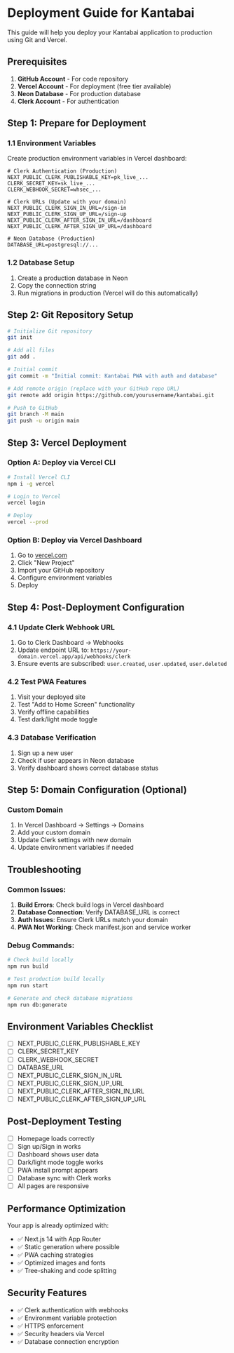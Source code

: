 # Deployment Guide for Kantabai

This guide will help you deploy your Kantabai application to production using Git and Vercel.

## Prerequisites

1. **GitHub Account** - For code repository
2. **Vercel Account** - For deployment (free tier available)
3. **Neon Database** - For production database
4. **Clerk Account** - For authentication

## Step 1: Prepare for Deployment

### 1.1 Environment Variables
Create production environment variables in Vercel dashboard:

```env
# Clerk Authentication (Production)
NEXT_PUBLIC_CLERK_PUBLISHABLE_KEY=pk_live_...
CLERK_SECRET_KEY=sk_live_...
CLERK_WEBHOOK_SECRET=whsec_...

# Clerk URLs (Update with your domain)
NEXT_PUBLIC_CLERK_SIGN_IN_URL=/sign-in
NEXT_PUBLIC_CLERK_SIGN_UP_URL=/sign-up
NEXT_PUBLIC_CLERK_AFTER_SIGN_IN_URL=/dashboard
NEXT_PUBLIC_CLERK_AFTER_SIGN_UP_URL=/dashboard

# Neon Database (Production)
DATABASE_URL=postgresql://...
```

### 1.2 Database Setup
1. Create a production database in Neon
2. Copy the connection string
3. Run migrations in production (Vercel will do this automatically)

## Step 2: Git Repository Setup

```bash
# Initialize Git repository
git init

# Add all files
git add .

# Initial commit
git commit -m "Initial commit: Kantabai PWA with auth and database"

# Add remote origin (replace with your GitHub repo URL)
git remote add origin https://github.com/yourusername/kantabai.git

# Push to GitHub
git branch -M main
git push -u origin main
```

## Step 3: Vercel Deployment

### Option A: Deploy via Vercel CLI
```bash
# Install Vercel CLI
npm i -g vercel

# Login to Vercel
vercel login

# Deploy
vercel --prod
```

### Option B: Deploy via Vercel Dashboard
1. Go to [vercel.com](https://vercel.com)
2. Click "New Project"
3. Import your GitHub repository
4. Configure environment variables
5. Deploy

## Step 4: Post-Deployment Configuration

### 4.1 Update Clerk Webhook URL
1. Go to Clerk Dashboard → Webhooks
2. Update endpoint URL to: `https://your-domain.vercel.app/api/webhooks/clerk`
3. Ensure events are subscribed: `user.created`, `user.updated`, `user.deleted`

### 4.2 Test PWA Features
1. Visit your deployed site
2. Test "Add to Home Screen" functionality
3. Verify offline capabilities
4. Test dark/light mode toggle

### 4.3 Database Verification
1. Sign up a new user
2. Check if user appears in Neon database
3. Verify dashboard shows correct database status

## Step 5: Domain Configuration (Optional)

### Custom Domain
1. In Vercel Dashboard → Settings → Domains
2. Add your custom domain
3. Update Clerk settings with new domain
4. Update environment variables if needed

## Troubleshooting

### Common Issues:

1. **Build Errors**: Check build logs in Vercel dashboard
2. **Database Connection**: Verify DATABASE_URL is correct
3. **Auth Issues**: Ensure Clerk URLs match your domain
4. **PWA Not Working**: Check manifest.json and service worker

### Debug Commands:
```bash
# Check build locally
npm run build

# Test production build locally
npm run start

# Generate and check database migrations
npm run db:generate
```

## Environment Variables Checklist

- [ ] NEXT_PUBLIC_CLERK_PUBLISHABLE_KEY
- [ ] CLERK_SECRET_KEY  
- [ ] CLERK_WEBHOOK_SECRET
- [ ] DATABASE_URL
- [ ] NEXT_PUBLIC_CLERK_SIGN_IN_URL
- [ ] NEXT_PUBLIC_CLERK_SIGN_UP_URL
- [ ] NEXT_PUBLIC_CLERK_AFTER_SIGN_IN_URL
- [ ] NEXT_PUBLIC_CLERK_AFTER_SIGN_UP_URL

## Post-Deployment Testing

- [ ] Homepage loads correctly
- [ ] Sign up/Sign in works
- [ ] Dashboard shows user data
- [ ] Dark/light mode toggle works
- [ ] PWA install prompt appears
- [ ] Database sync with Clerk works
- [ ] All pages are responsive

## Performance Optimization

Your app is already optimized with:
- ✅ Next.js 14 with App Router
- ✅ Static generation where possible
- ✅ PWA caching strategies
- ✅ Optimized images and fonts
- ✅ Tree-shaking and code splitting

## Security Features

- ✅ Clerk authentication with webhooks
- ✅ Environment variable protection
- ✅ HTTPS enforcement
- ✅ Security headers via Vercel
- ✅ Database connection encryption
